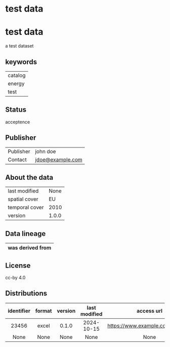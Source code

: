 
test data
=========

# test data


a test dataset
## keywords

||
| :--- |
|catalog|
|energy|
|test|

## Status


acceptence
## Publisher

|||
| :--- | :--- |
|Publisher|john doe|
|Contact|jdoe@example.com|

## About the data

|||
| :--- | :--- |
|last modified|None|
|spatial cover|EU|
|temporal cover|2010|
|version|1.0.0|

## Data lineage

|was derived from|
| :--- |

## License


cc-by 4.0
## Distributions

|identifier|format|version|last modified|access url|
| :---: | :---: | :---: | :---: | :---: |
|23456|excel|0.1.0|2024-10-15|https://www.example.com/test.xslx|
|None|None|None|None|None|
